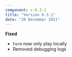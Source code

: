 ```yaml
---
component: v-0.3.1
title: "Version 0.3.1"
date: "20 December 2021"
---
```


**Fixed**

- `Form` now only play locally
- Removed debugging logs
